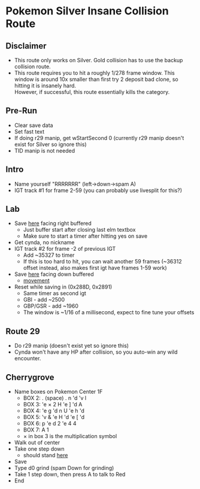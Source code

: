 # Pokemon Silver Insane Collision Route
## Disclaimer
- This route only works on Silver. Gold collision has to use the backup collision route.
- This route requires you to hit a roughly 1/278 frame window. This window is around 10x smaller than first try 2 deposit bad clone, so hitting it is insanely hard. <br> However, if successful, this route essentially kills the category.


## Pre-Run
- Clear save data
- Set fast text
- If doing r29 manip, get wStartSecond 0 (currently r29 manip doesn't exist for Silver so ignore this)
- TID manip is not needed


## Intro
- Name yourself "RRRRRRR" (left->down->spam A)
- IGT track \#1 for frame 2-59 (you can probably use livesplit for this?)

## Lab
- Save [here](https://gunnermaniac.com/pokeworld2?map=2405#4/2/) facing right buffered
	- Just buffer start after closing last elm textbox
	- Make sure to start a timer after hitting yes on save
- Get cynda, no nickname
- IGT track \#2 for frame -2 of previous IGT
	- Add ~35327 to timer
	- If this is too hard to hit, you can wait another 59 frames (~36312 offset instead, also makes first igt have frames 1-59 work)
- Save [here](https://i.imgur.com/GRIB3X7.png) facing down buffered
	- [movement](https://gunnermaniac.com/pokeworld2?map=2405#5/3/LLLDS)
- Reset while saving in (0x288D, 0x2891)
	- Same timer as second igt
	- GBI - add ~2500
	- GBP/GSR - add ~1960
	- The window is ~1/16 of a millisecond, expect to fine tune your offsets

## Route 29
- Do r29 manip (doesn't exist yet so ignore this)
- Cynda won't have any HP after collision, so you auto-win any wild encounter.

## Cherrygrove
- Name boxes on Pokemon Center 1F
	- BOX 2: . (space) . n 'd 'v l
	- BOX 3: 'e × 2 H 'e ] 'd A
	- BOX 4: 'e g 'd n U 'e h 'd
	- BOX 5: 'v & 'e H 'd 'e [ 'd
	- BOX 6: p 'e d 2 'e 4 4
	- BOX 7: A 1
	- × in box 3 is the multiplication symbol
- Walk out of center
- Take one step down
	- should stand [here](https://gunnermaniac.com/pokeworld2?map=1#279/221)
- Save
- Type d0 grind (spam Down for grinding)
- Take 1 step down, then press A to talk to Red
- End
